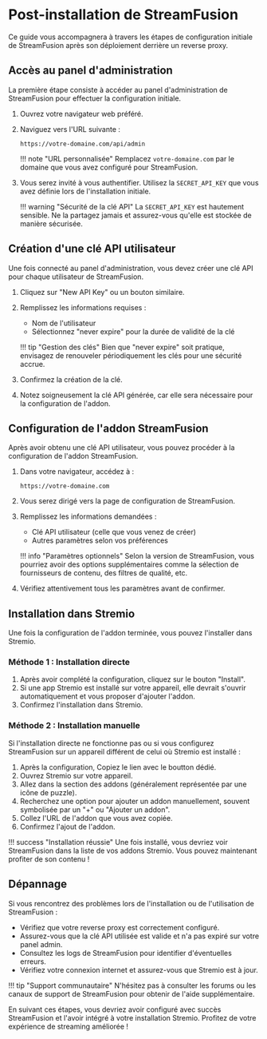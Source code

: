 # Post-installation de StreamFusion

Ce guide vous accompagnera à travers les étapes de configuration initiale de StreamFusion après son déploiement derrière un reverse proxy.

## Accès au panel d'administration

La première étape consiste à accéder au panel d'administration de StreamFusion pour effectuer la configuration initiale.

1. Ouvrez votre navigateur web préféré.
2. Naviguez vers l'URL suivante :
    ```
    https://votre-domaine.com/api/admin
    ```

    !!! note "URL personnalisée"
        Remplacez `votre-domaine.com` par le domaine que vous avez configuré pour StreamFusion.

3. Vous serez invité à vous authentifier. Utilisez la `SECRET_API_KEY` que vous avez définie lors de l'installation initiale.

    !!! warning "Sécurité de la clé API"
        La `SECRET_API_KEY` est hautement sensible. Ne la partagez jamais et assurez-vous qu'elle est stockée de manière sécurisée.

## Création d'une clé API utilisateur

Une fois connecté au panel d'administration, vous devez créer une clé API pour chaque utilisateur de StreamFusion.

1. Cliquez sur "New API Key" ou un bouton similaire.
2. Remplissez les informations requises :

   - Nom de l'utilisateur
   - Sélectionnez "never expire" pour la durée de validité de la clé
   
    !!! tip "Gestion des clés"
        Bien que "never expire" soit pratique, envisagez de renouveler périodiquement les clés pour une sécurité accrue.

3. Confirmez la création de la clé.
4. Notez soigneusement la clé API générée, car elle sera nécessaire pour la configuration de l'addon.


## Configuration de l'addon StreamFusion

Après avoir obtenu une clé API utilisateur, vous pouvez procéder à la configuration de l'addon StreamFusion.

1. Dans votre navigateur, accédez à :
   ```
   https://votre-domaine.com
   ```
2. Vous serez dirigé vers la page de configuration de StreamFusion.
3. Remplissez les informations demandées :

   - Clé API utilisateur (celle que vous venez de créer)
   - Autres paramètres selon vos préférences

    !!! info "Paramètres optionnels"
        Selon la version de StreamFusion, vous pourriez avoir des options supplémentaires comme la sélection de fournisseurs de contenu, des filtres de qualité, etc.

4. Vérifiez attentivement tous les paramètres avant de confirmer.

## Installation dans Stremio

Une fois la configuration de l'addon terminée, vous pouvez l'installer dans Stremio.

### Méthode 1 : Installation directe

1. Après avoir complété la configuration, cliquez sur le bouton "Install".
2. Si une app Stremio est installé sur votre appareil, elle devrait s'ouvrir automatiquement et vous proposer d'ajouter l'addon.
3. Confirmez l'installation dans Stremio.

### Méthode 2 : Installation manuelle

Si l'installation directe ne fonctionne pas ou si vous configurez StreamFusion sur un appareil différent de celui où Stremio est installé :

1. Après la configuration, Copiez le lien avec le boutton dédié.
2. Ouvrez Stremio sur votre appareil.
3. Allez dans la section des addons (généralement représentée par une icône de puzzle).
4. Recherchez une option pour ajouter un addon manuellement, souvent symbolisée par un "+" ou "Ajouter un addon".
5. Collez l'URL de l'addon que vous avez copiée.
6. Confirmez l'ajout de l'addon.

!!! success "Installation réussie"
    Une fois installé, vous devriez voir StreamFusion dans la liste de vos addons Stremio. Vous pouvez maintenant profiter de son contenu !

## Dépannage

Si vous rencontrez des problèmes lors de l'installation ou de l'utilisation de StreamFusion :

- Vérifiez que votre reverse proxy est correctement configuré.
- Assurez-vous que la clé API utilisée est valide et n'a pas expiré sur votre panel admin.
- Consultez les logs de StreamFusion pour identifier d'éventuelles erreurs.
- Vérifiez votre connexion internet et assurez-vous que Stremio est à jour.

!!! tip "Support communautaire"
    N'hésitez pas à consulter les forums ou les canaux de support de StreamFusion pour obtenir de l'aide supplémentaire.

En suivant ces étapes, vous devriez avoir configuré avec succès StreamFusion et l'avoir intégré à votre installation Stremio. Profitez de votre expérience de streaming améliorée !
